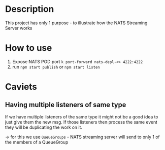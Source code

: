 # Description

This project has only 1 purpose - to illustrate how the NATS Streaming Server works

# How to use 
1. Expose NATS POD port `k port-forward nats-depl-<> 4222:4222`
2. run `npm start publish` or `npm start listen`

# Caviets

## Having multiple listeners of same type
If we have multiple listeners of the same type it might not be a good idea to just give them the new msg. If those listeners then process the same event 
they will be duplicating the work on it.

-> for this we use `QueueGroups` - NATS streaming server will send to only 1 of the members of a QueueGroup
